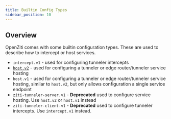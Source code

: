 ```yaml
---
title: Builtin Config Types
sidebar_position: 10
---
```


## Overview

OpenZiti comes with some builtin configuration types. These are used to describe how to intercept or
host services.

* `intercept.v1` - used for configuring tunneler intercepts
* [`host.v2`](./host.v2.md) - used for configuring a tunneler or edge router/tunneler service
  hosting
* `host.v1` - used for configuring a tunneler or edge router/tunneler service hosting, similar to
  `host.v2`, but only allows configuration a single service endpoint
* `ziti-tunneler-server.v1` - **Deprecated** used to configure service hosting. Use `host.v2` or
  `host.v1`
  instead
* `ziti-tunneler-client-v1` - **Deprecated** used to configure tunneler intercepts.
  Use `intercept.v1`
  instead.
